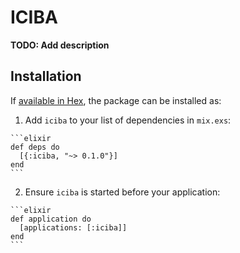 # ICIBA

**TODO: Add description**

## Installation

If [available in Hex](https://hex.pm/docs/publish), the package can be installed as:

  1. Add `iciba` to your list of dependencies in `mix.exs`:

    ```elixir
    def deps do
      [{:iciba, "~> 0.1.0"}]
    end
    ```

  2. Ensure `iciba` is started before your application:

    ```elixir
    def application do
      [applications: [:iciba]]
    end
    ```

